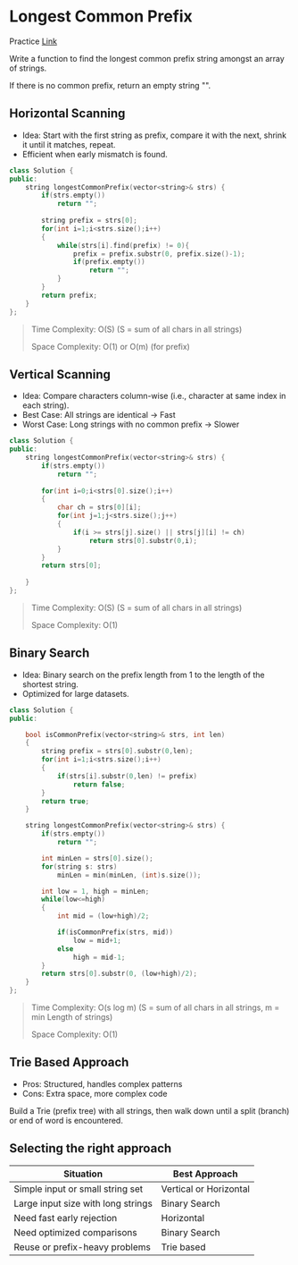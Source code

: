 # Longest Common Prefix

Practice [Link](https://leetcode.com/problems/longest-common-prefix/description/)


Write a function to find the longest common prefix string amongst an array of strings.

If there is no common prefix, return an empty string "".

 

## Horizontal Scanning

- Idea: Start with the first string as prefix, compare it with the next, shrink it until it matches, repeat.
- Efficient when early mismatch is found.

```cpp
class Solution {
public:
    string longestCommonPrefix(vector<string>& strs) {
        if(strs.empty())
            return "";
        
        string prefix = strs[0];
        for(int i=1;i<strs.size();i++)
        {
            while(strs[i].find(prefix) != 0){
                prefix = prefix.substr(0, prefix.size()-1);
                if(prefix.empty())
                    return "";
            }
        }
        return prefix;
    }
};
```

> Time Complexity: O(S) (S = sum of all chars in all strings)	
>
> Space Complexity: O(1) or O(m) (for prefix)

## Vertical Scanning


- Idea: Compare characters column-wise (i.e., character at same index in each string).
- Best Case: All strings are identical → Fast
- Worst Case: Long strings with no common prefix → Slower
```cpp
class Solution {
public:
    string longestCommonPrefix(vector<string>& strs) {
        if(strs.empty())
            return "";
        
        for(int i=0;i<strs[0].size();i++)
        {
            char ch = strs[0][i];
            for(int j=1;j<strs.size();j++)
            {
                if(i >= strs[j].size() || strs[j][i] != ch)
                    return strs[0].substr(0,i);
            }
        }
        return strs[0];
        
    }
};
```

> Time Complexity: O(S) (S = sum of all chars in all strings)	
>
> Space Complexity: O(1)

## Binary Search

- Idea: Binary search on the prefix length from 1 to the length of the shortest string.
- Optimized for large datasets.


```cpp
class Solution {
public:

    bool isCommonPrefix(vector<string>& strs, int len)
    {
        string prefix = strs[0].substr(0,len);
        for(int i=1;i<strs.size();i++)
        {
            if(strs[i].substr(0,len) != prefix)
                return false;
        }
        return true;
    }

    string longestCommonPrefix(vector<string>& strs) {
        if(strs.empty())
            return "";

        int minLen = strs[0].size();
        for(string s: strs)
            minLen = min(minLen, (int)s.size());

        int low = 1, high = minLen;
        while(low<=high)
        {
            int mid = (low+high)/2;

            if(isCommonPrefix(strs, mid))
                low = mid+1;
            else
                high = mid-1;
        }
        return strs[0].substr(0, (low+high)/2);
    }
};
```

> Time Complexity: O(s log m) (S = sum of all chars in all strings, m = min Length of strings)	
>
> Space Complexity: O(1)


## Trie Based Approach

- Pros: Structured, handles complex patterns	
- Cons: Extra space, more complex code

Build a Trie (prefix tree) with all strings, then walk down until a split (branch) or end of word is encountered.

## Selecting the right approach
| Situation                          | Best Approach          |
| ---------------------------------- | ---------------------- |
| Simple input or small string set   | Vertical or Horizontal |
| Large input size with long strings | Binary Search          |
| Need fast early rejection          | Horizontal             |
| Need optimized comparisons         | Binary Search          |
| Reuse or prefix-heavy problems     | Trie based             |
